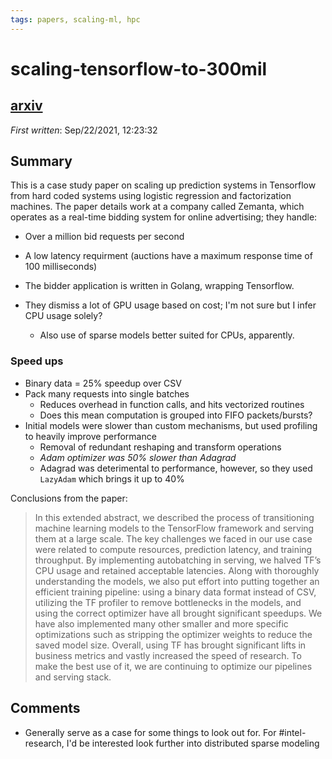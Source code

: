 ```yaml
---
tags: papers, scaling-ml, hpc
---
```


# scaling-tensorflow-to-300mil

## [arxiv](https://arxiv.org/abs/2109.09541)

*First written*: Sep/22/2021, 12:23:32

## Summary

This is a case study paper on scaling up prediction systems in Tensorflow from hard coded systems using logistic regression and factorization machines. The paper details work at a company called Zemanta, which operates as a real-time bidding system for online advertising; they handle:

- Over a million bid requests per second
- A low latency requirment (auctions have a maximum response time of 100 milliseconds)

- The bidder application is written in Golang, wrapping Tensorflow.
- They dismiss a lot of GPU usage based on cost; I'm not sure but I infer CPU usage solely?
  - Also use of sparse models better suited for CPUs, apparently.

### Speed ups

- Binary data = 25% speedup over CSV
- Pack many requests into single batches
  - Reduces overhead in function calls, and hits vectorized routines
  - Does this mean computation is grouped into FIFO packets/bursts?
- Initial models were slower than custom mechanisms, but used profiling to heavily improve performance
  - Removal of redundant reshaping and transform operations
  - *Adam optimizer was 50% slower than Adagrad*
  - Adagrad was deterimental to performance, however, so they used `LazyAdam` which brings it up to 40%

Conclusions from the paper:

> In this extended abstract, we described the process of transitioning machine learning models to the TensorFlow framework and serving them at a large scale. The key challenges we faced in our use case were related to compute resources, prediction latency, and training throughput. By implementing autobatching in serving, we halved TF’s CPU usage and retained acceptable latencies. Along with thoroughly understanding the models, we also put effort into putting together an efficient training pipeline: using a binary data format instead of CSV, utilizing the TF profiler to remove bottlenecks in the models, and using the correct optimizer have all brought significant speedups. We have also implemented many other smaller and more specific optimizations such as stripping the optimizer weights to reduce the saved model size. Overall, using TF has brought significant lifts in business metrics and vastly increased the speed of research. To make the best use of it, we are continuing to optimize our pipelines and serving stack.

## Comments

- Generally serve as a case for some things to look out for. For #intel-research, I'd be interested look further into distributed sparse modeling